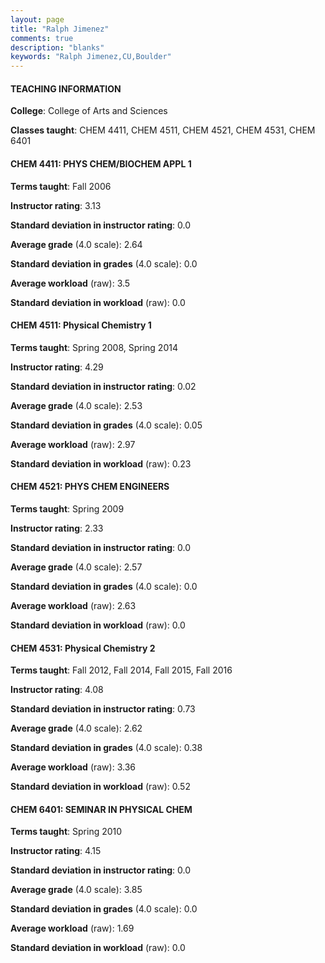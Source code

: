 ```yaml
---
layout: page
title: "Ralph Jimenez" 
comments: true
description: "blanks"
keywords: "Ralph Jimenez,CU,Boulder"
---
```

<head>
<script src="https://ajax.googleapis.com/ajax/libs/jquery/2.1.3/jquery.min.js"></script>
<script src="https://dl.dropboxusercontent.com/s/pc42nxpaw1ea4o9/highcharts.js?dl=0"></script>
<!-- <script src="../assets/js/highcharts.js"></script> -->
<style type="text/css">@font-face {
	font-family: "Bebas Neue";
	src: url(https://www.filehosting.org/file/details/544349/BebasNeue Regular.otf) format("opentype");
	}
	h1.Bebas { 
		font-family: "Bebas Neue", Verdana, Tahoma;
	}
</style>
</head>
	   
#### TEACHING INFORMATION

**College**: College of Arts and Sciences

**Classes taught**: CHEM 4411, CHEM 4511, CHEM 4521, CHEM 4531, CHEM 6401

#### CHEM 4411: PHYS CHEM/BIOCHEM APPL 1

**Terms taught**: Fall 2006

**Instructor rating**: 3.13

**Standard deviation in instructor rating**: 0.0

**Average grade** (4.0 scale): 2.64

**Standard deviation in grades** (4.0 scale): 0.0

**Average workload** (raw): 3.5

**Standard deviation in workload** (raw): 0.0

#### CHEM 4511: Physical Chemistry 1

**Terms taught**: Spring 2008, Spring 2014

**Instructor rating**: 4.29

**Standard deviation in instructor rating**: 0.02

**Average grade** (4.0 scale): 2.53

**Standard deviation in grades** (4.0 scale): 0.05

**Average workload** (raw): 2.97

**Standard deviation in workload** (raw): 0.23

#### CHEM 4521: PHYS CHEM ENGINEERS

**Terms taught**: Spring 2009

**Instructor rating**: 2.33

**Standard deviation in instructor rating**: 0.0

**Average grade** (4.0 scale): 2.57

**Standard deviation in grades** (4.0 scale): 0.0

**Average workload** (raw): 2.63

**Standard deviation in workload** (raw): 0.0

#### CHEM 4531: Physical Chemistry 2

**Terms taught**: Fall 2012, Fall 2014, Fall 2015, Fall 2016

**Instructor rating**: 4.08

**Standard deviation in instructor rating**: 0.73

**Average grade** (4.0 scale): 2.62

**Standard deviation in grades** (4.0 scale): 0.38

**Average workload** (raw): 3.36

**Standard deviation in workload** (raw): 0.52

#### CHEM 6401: SEMINAR IN PHYSICAL CHEM

**Terms taught**: Spring 2010

**Instructor rating**: 4.15

**Standard deviation in instructor rating**: 0.0

**Average grade** (4.0 scale): 3.85

**Standard deviation in grades** (4.0 scale): 0.0

**Average workload** (raw): 1.69

**Standard deviation in workload** (raw): 0.0


